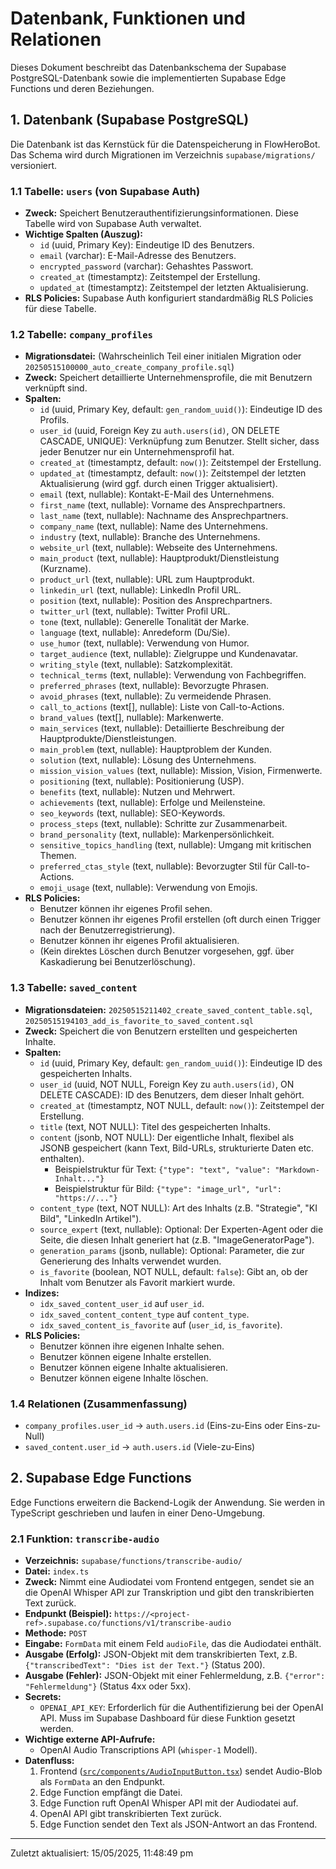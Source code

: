 # Datenbank, Funktionen und Relationen

Dieses Dokument beschreibt das Datenbankschema der Supabase PostgreSQL-Datenbank sowie die implementierten Supabase Edge Functions und deren Beziehungen.

## 1. Datenbank (Supabase PostgreSQL)

Die Datenbank ist das Kernstück für die Datenspeicherung in FlowHeroBot. Das Schema wird durch Migrationen im Verzeichnis `supabase/migrations/` versioniert.

### 1.1 Tabelle: `users` (von Supabase Auth)

*   **Zweck:** Speichert Benutzerauthentifizierungsinformationen. Diese Tabelle wird von Supabase Auth verwaltet.
*   **Wichtige Spalten (Auszug):**
    *   `id` (uuid, Primary Key): Eindeutige ID des Benutzers.
    *   `email` (varchar): E-Mail-Adresse des Benutzers.
    *   `encrypted_password` (varchar): Gehashtes Passwort.
    *   `created_at` (timestamptz): Zeitstempel der Erstellung.
    *   `updated_at` (timestamptz): Zeitstempel der letzten Aktualisierung.
*   **RLS Policies:** Supabase Auth konfiguriert standardmäßig RLS Policies für diese Tabelle.

### 1.2 Tabelle: `company_profiles`

*   **Migrationsdatei:** (Wahrscheinlich Teil einer initialen Migration oder `20250515100000_auto_create_company_profile.sql`)
*   **Zweck:** Speichert detaillierte Unternehmensprofile, die mit Benutzern verknüpft sind.
*   **Spalten:**
    *   `id` (uuid, Primary Key, default: `gen_random_uuid()`): Eindeutige ID des Profils.
    *   `user_id` (uuid, Foreign Key zu `auth.users(id)`, ON DELETE CASCADE, UNIQUE): Verknüpfung zum Benutzer. Stellt sicher, dass jeder Benutzer nur ein Unternehmensprofil hat.
    *   `created_at` (timestamptz, default: `now()`): Zeitstempel der Erstellung.
    *   `updated_at` (timestamptz, default: `now()`): Zeitstempel der letzten Aktualisierung (wird ggf. durch einen Trigger aktualisiert).
    *   `email` (text, nullable): Kontakt-E-Mail des Unternehmens.
    *   `first_name` (text, nullable): Vorname des Ansprechpartners.
    *   `last_name` (text, nullable): Nachname des Ansprechpartners.
    *   `company_name` (text, nullable): Name des Unternehmens.
    *   `industry` (text, nullable): Branche des Unternehmens.
    *   `website_url` (text, nullable): Webseite des Unternehmens.
    *   `main_product` (text, nullable): Hauptprodukt/Dienstleistung (Kurzname).
    *   `product_url` (text, nullable): URL zum Hauptprodukt.
    *   `linkedin_url` (text, nullable): LinkedIn Profil URL.
    *   `position` (text, nullable): Position des Ansprechpartners.
    *   `twitter_url` (text, nullable): Twitter Profil URL.
    *   `tone` (text, nullable): Generelle Tonalität der Marke.
    *   `language` (text, nullable): Anredeform (Du/Sie).
    *   `use_humor` (text, nullable): Verwendung von Humor.
    *   `target_audience` (text, nullable): Zielgruppe und Kundenavatar.
    *   `writing_style` (text, nullable): Satzkomplexität.
    *   `technical_terms` (text, nullable): Verwendung von Fachbegriffen.
    *   `preferred_phrases` (text, nullable): Bevorzugte Phrasen.
    *   `avoid_phrases` (text, nullable): Zu vermeidende Phrasen.
    *   `call_to_actions` (text[], nullable): Liste von Call-to-Actions.
    *   `brand_values` (text[], nullable): Markenwerte.
    *   `main_services` (text, nullable): Detaillierte Beschreibung der Hauptprodukte/Dienstleistungen.
    *   `main_problem` (text, nullable): Hauptproblem der Kunden.
    *   `solution` (text, nullable): Lösung des Unternehmens.
    *   `mission_vision_values` (text, nullable): Mission, Vision, Firmenwerte.
    *   `positioning` (text, nullable): Positionierung (USP).
    *   `benefits` (text, nullable): Nutzen und Mehrwert.
    *   `achievements` (text, nullable): Erfolge und Meilensteine.
    *   `seo_keywords` (text, nullable): SEO-Keywords.
    *   `process_steps` (text, nullable): Schritte zur Zusammenarbeit.
    *   `brand_personality` (text, nullable): Markenpersönlichkeit.
    *   `sensitive_topics_handling` (text, nullable): Umgang mit kritischen Themen.
    *   `preferred_ctas_style` (text, nullable): Bevorzugter Stil für Call-to-Actions.
    *   `emoji_usage` (text, nullable): Verwendung von Emojis.
*   **RLS Policies:**
    *   Benutzer können ihr eigenes Profil sehen.
    *   Benutzer können ihr eigenes Profil erstellen (oft durch einen Trigger nach der Benutzerregistrierung).
    *   Benutzer können ihr eigenes Profil aktualisieren.
    *   (Kein direktes Löschen durch Benutzer vorgesehen, ggf. über Kaskadierung bei Benutzerlöschung).

### 1.3 Tabelle: `saved_content`

*   **Migrationsdateien:** `20250515211402_create_saved_content_table.sql`, `20250515194103_add_is_favorite_to_saved_content.sql`
*   **Zweck:** Speichert die von Benutzern erstellten und gespeicherten Inhalte.
*   **Spalten:**
    *   `id` (uuid, Primary Key, default: `gen_random_uuid()`): Eindeutige ID des gespeicherten Inhalts.
    *   `user_id` (uuid, NOT NULL, Foreign Key zu `auth.users(id)`, ON DELETE CASCADE): ID des Benutzers, dem dieser Inhalt gehört.
    *   `created_at` (timestamptz, NOT NULL, default: `now()`): Zeitstempel der Erstellung.
    *   `title` (text, NOT NULL): Titel des gespeicherten Inhalts.
    *   `content` (jsonb, NOT NULL): Der eigentliche Inhalt, flexibel als JSONB gespeichert (kann Text, Bild-URLs, strukturierte Daten etc. enthalten).
        *   Beispielstruktur für Text: `{"type": "text", "value": "Markdown-Inhalt..."}`
        *   Beispielstruktur für Bild: `{"type": "image_url", "url": "https://..."}`
    *   `content_type` (text, NOT NULL): Art des Inhalts (z.B. "Strategie", "KI Bild", "LinkedIn Artikel").
    *   `source_expert` (text, nullable): Optional: Der Experten-Agent oder die Seite, die diesen Inhalt generiert hat (z.B. "ImageGeneratorPage").
    *   `generation_params` (jsonb, nullable): Optional: Parameter, die zur Generierung des Inhalts verwendet wurden.
    *   `is_favorite` (boolean, NOT NULL, default: `false`): Gibt an, ob der Inhalt vom Benutzer als Favorit markiert wurde.
*   **Indizes:**
    *   `idx_saved_content_user_id` auf `user_id`.
    *   `idx_saved_content_content_type` auf `content_type`.
    *   `idx_saved_content_is_favorite` auf (`user_id`, `is_favorite`).
*   **RLS Policies:**
    *   Benutzer können ihre eigenen Inhalte sehen.
    *   Benutzer können eigene Inhalte erstellen.
    *   Benutzer können eigene Inhalte aktualisieren.
    *   Benutzer können eigene Inhalte löschen.

### 1.4 Relationen (Zusammenfassung)

*   `company_profiles.user_id` -> `auth.users.id` (Eins-zu-Eins oder Eins-zu-Null)
*   `saved_content.user_id` -> `auth.users.id` (Viele-zu-Eins)

## 2. Supabase Edge Functions

Edge Functions erweitern die Backend-Logik der Anwendung. Sie werden in TypeScript geschrieben und laufen in einer Deno-Umgebung.

### 2.1 Funktion: `transcribe-audio`

*   **Verzeichnis:** `supabase/functions/transcribe-audio/`
*   **Datei:** `index.ts`
*   **Zweck:** Nimmt eine Audiodatei vom Frontend entgegen, sendet sie an die OpenAI Whisper API zur Transkription und gibt den transkribierten Text zurück.
*   **Endpunkt (Beispiel):** `https://<project-ref>.supabase.co/functions/v1/transcribe-audio`
*   **Methode:** `POST`
*   **Eingabe:** `FormData` mit einem Feld `audioFile`, das die Audiodatei enthält.
*   **Ausgabe (Erfolg):** JSON-Objekt mit dem transkribierten Text, z.B. `{"transcribedText": "Dies ist der Text."}` (Status 200).
*   **Ausgabe (Fehler):** JSON-Objekt mit einer Fehlermeldung, z.B. `{"error": "Fehlermeldung"}` (Status 4xx oder 5xx).
*   **Secrets:**
    *   `OPENAI_API_KEY`: Erforderlich für die Authentifizierung bei der OpenAI API. Muss im Supabase Dashboard für diese Funktion gesetzt werden.
*   **Wichtige externe API-Aufrufe:**
    *   OpenAI Audio Transcriptions API (`whisper-1` Modell).
*   **Datenfluss:**
    1.  Frontend ([`src/components/AudioInputButton.tsx`](src/components/AudioInputButton.tsx)) sendet Audio-Blob als `FormData` an den Endpunkt.
    2.  Edge Function empfängt die Datei.
    3.  Edge Function ruft OpenAI Whisper API mit der Audiodatei auf.
    4.  OpenAI API gibt transkribierten Text zurück.
    5.  Edge Function sendet den Text als JSON-Antwort an das Frontend.

---
Zuletzt aktualisiert: 15/05/2025, 11:48:49 pm